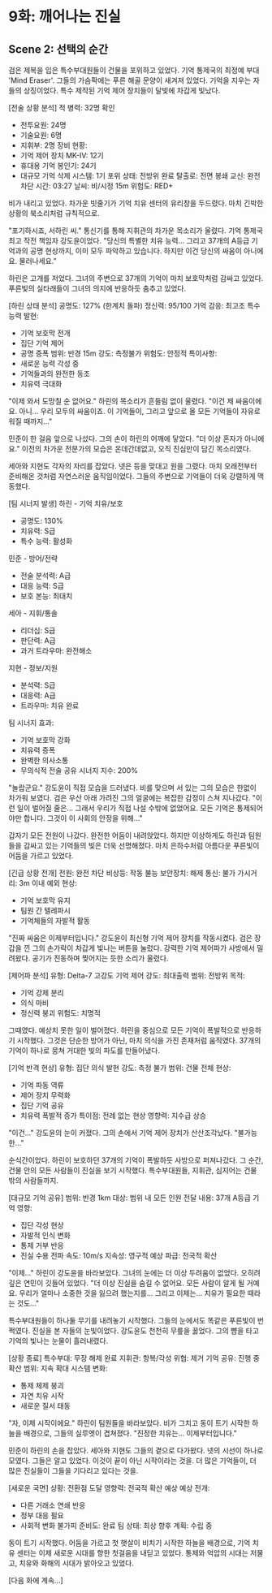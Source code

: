 # 9화: 깨어나는 진실

## Scene 2: 선택의 순간

검은 제복을 입은 특수부대원들이 건물을 포위하고 있었다. 기억 통제국의 최정예 부대 'Mind Eraser'. 그들의 가슴팍에는 푸른 해골 문양이 새겨져 있었다. 기억을 지우는 자들의 상징이었다. 특수 제작된 기억 제어 장치들이 달빛에 차갑게 빛났다.

[전술 상황 분석]
적 병력: 32명 확인
- 전투요원: 24명
- 기술요원: 6명
- 지휘부: 2명
장비 현황:
- 기억 제어 장치 MK-IV: 12기
- 휴대용 기억 봉인기: 24기
- 대규모 기억 삭제 시스템: 1기
포위 상태: 전방위 완료
탈출로: 전면 봉쇄
교신: 완전 차단
시간: 03:27
날씨: 비/시정 15m
위험도: RED+

비가 내리고 있었다. 차가운 빗줄기가 기억 치유 센터의 유리창을 두드렸다. 마치 긴박한 상황의 북소리처럼 규칙적으로.

"포기하시죠, 서하린 씨." 통신기를 통해 지휘관의 차가운 목소리가 울렸다. 기억 통제국 최고 작전 책임자 강도윤이었다. "당신의 특별한 치유 능력... 그리고 37개의 A등급 기억과의 공명 현상까지, 이미 모두 파악하고 있습니다. 하지만 이건 당신의 싸움이 아니에요. 물러나세요."

하린은 고개를 저었다. 그녀의 주변으로 37개의 기억이 마치 보호막처럼 감싸고 있었다. 푸른빛의 실타래들이 그녀의 의지에 반응하듯 춤추고 있었다.

[하린 상태 분석]
공명도: 127% (한계치 돌파)
정신력: 95/100
기억 감응: 최고조
특수 능력 발현:
- 기억 보호막 전개
- 집단 기억 제어
- 공명 증폭
범위: 반경 15m
강도: 측정불가
위험도: 안정적
특이사항: 
- 새로운 능력 각성 중
- 기억들과의 완전한 동조
- 치유력 극대화

"이제 와서 도망칠 순 없어요." 하린의 목소리가 흔들림 없이 울렸다. "이건 제 싸움이에요. 아니... 우리 모두의 싸움이죠. 이 기억들이, 그리고 앞으로 올 모든 기억들이 자유로워질 때까지..."

민준이 한 걸음 앞으로 나섰다. 그의 손이 하린의 어깨에 닿았다. "더 이상 혼자가 아니에요." 이전의 차가운 전문가의 모습은 온데간데없고, 오직 진심만이 담긴 목소리였다.

세아와 지현도 각자의 자리를 잡았다. 넷은 등을 맞대고 원을 그렸다. 마치 오래전부터 준비해온 것처럼 자연스러운 움직임이었다. 그들의 주변으로 기억들이 더욱 강렬하게 맥동했다.

[팀 시너지 발생]
하린 - 기억 치유/보호
- 공명도: 130%
- 치유력: S급
- 특수 능력: 활성화

민준 - 방어/전략
- 전술 분석력: A급
- 대응 능력: S급
- 보호 본능: 최대치

세아 - 지휘/통솔
- 리더십: S급
- 판단력: A급
- 과거 트라우마: 완전해소

지현 - 정보/지원
- 분석력: S급
- 대응력: A급
- 트라우마: 치유 완료

팀 시너지 효과:
- 기억 보호막 강화
- 치유력 증폭
- 완벽한 의사소통
- 무의식적 전술 공유
시너지 지수: 200%

"놀랍군요." 강도윤이 직접 모습을 드러냈다. 비를 맞으며 서 있는 그의 모습은 한없이 차가워 보였다. 검은 우산 아래 가려진 그의 얼굴에는 복잡한 감정이 스쳐 지나갔다. "이런 일이 벌어질 줄은... 그래서 우리가 직접 나설 수밖에 없었어요. 모든 기억은 통제되어야만 합니다. 그것이 이 사회의 안정을 위해..."

갑자기 모든 전원이 나갔다. 완전한 어둠이 내려앉았다. 하지만 이상하게도 하린과 팀원들을 감싸고 있는 기억들의 빛은 더욱 선명해졌다. 마치 은하수처럼 아름다운 푸른빛이 어둠을 가르고 있었다.

[긴급 상황 전개]
전원: 완전 차단
비상등: 작동 불능
보안장치: 해제
통신: 불가
가시거리: 3m 이내
예외 현상:
- 기억 보호막 유지
- 팀원 간 텔레파시
- 기억체들의 자발적 활동

"진짜 싸움은 이제부터입니다." 강도윤이 최신형 기억 제어 장치를 작동시켰다. 검은 장갑을 낀 그의 손가락이 차갑게 빛나는 버튼을 눌렀다. 강력한 기억 제어파가 사방에서 밀려왔다. 공기가 진동하며 찢어지는 듯한 소리가 울렸다.

[제어파 분석]
유형: Delta-7 고강도 기억 제어
강도: 최대출력
범위: 전방위
목적: 
- 기억 강제 분리
- 의식 마비
- 정신력 붕괴
위험도: 치명적

그때였다. 예상치 못한 일이 벌어졌다. 하린을 중심으로 모든 기억이 폭발적으로 반응하기 시작했다. 그것은 단순한 방어가 아닌, 마치 의식을 가진 존재처럼 움직였다. 37개의 기억이 하나로 뭉쳐 거대한 빛의 파도를 만들어냈다.

[기억 반격 현상]
유형: 집단 의식 발현
강도: 측정 불가
범위: 건물 전체
현상:
- 기억 파동 역류
- 제어 장치 무력화
- 집단 기억 공유
- 치유력 폭발적 증가
특이점: 전례 없는 현상
영향력: 지수급 상승

"이건..." 강도윤의 눈이 커졌다. 그의 손에서 기억 제어 장치가 산산조각났다. "불가능한..."

순식간이었다. 하린이 보호하던 37개의 기억이 폭발하듯 사방으로 퍼져나갔다. 그 순간, 건물 안의 모든 사람들이 진실을 보기 시작했다. 특수부대원들, 지휘관, 심지어는 건물 밖의 사람들까지.

[대규모 기억 공유]
범위: 반경 1km
대상: 범위 내 모든 인원
전달 내용: 37개 A등급 기억
영향:
- 집단 각성 현상
- 자발적 인식 변화
- 통제 거부 반응 
- 진실 수용
전파 속도: 10m/s
지속성: 영구적
예상 파급: 전국적 확산

"이제..." 하린이 강도윤을 바라보았다. 그녀의 눈에는 더 이상 두려움이 없었다. 오히려 깊은 연민이 깃들어 있었다. "더 이상 진실을 숨길 수 없어요. 모든 사람이 알게 될 거예요. 우리가 얼마나 소중한 것을 잃으려 했는지를... 그리고 이제는... 치유가 필요한 때라는 것도..."

특수부대원들이 하나둘 무기를 내려놓기 시작했다. 그들의 눈에서도 똑같은 푸른빛이 번쩍였다. 진실을 본 자들의 눈빛이었다. 강도윤도 천천히 무릎을 꿇었다. 그의 뺨을 타고 기억의 빛나는 눈물이 흘러내렸다.

[상황 종료]
특수부대: 무장 해제 완료
지휘관: 항복/각성
위협: 제거
기억 공유: 진행 중
확산 범위: 지속 확대
시스템 변화:
- 통제 체제 붕괴
- 자연 치유 시작
- 새로운 질서 태동

"자, 이제 시작이에요." 하린이 팀원들을 바라보았다. 비가 그치고 동이 트기 시작한 하늘을 배경으로, 그들의 실루엣이 겹쳐졌다. "진정한 치유는... 이제부터입니다."

민준이 하린의 손을 잡았다. 세아와 지현도 그들의 곁으로 다가왔다. 넷의 시선이 하나로 모였다. 그들은 알고 있었다. 이것이 끝이 아닌 시작이라는 것을. 더 많은 기억들이, 더 많은 진실들이 그들을 기다리고 있다는 것을.

[새로운 국면]
상황: 전환점 도달
영향력: 전국적 확산 예상
예상 전개:
- 다른 거래소 연쇄 반응
- 정부 대응 필요
- 사회적 변화 불가피
준비도: 완료
팀 상태: 최상
향후 계획: 수립 중

동이 트기 시작했다. 어둠을 가르고 첫 햇살이 비치기 시작한 하늘을 배경으로, 기억 치유 센터는 이제 새로운 시대를 향한 첫걸음을 내딛고 있었다. 통제와 억압의 시대는 저물고, 치유와 화해의 시대가 밝아오고 있었다.

[다음 화에 계속...]